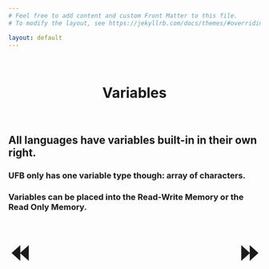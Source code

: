 ```yaml
---
# Feel free to add content and custom Front Matter to this file.
# To modify the layout, see https://jekyllrb.com/docs/themes/#overriding-theme-defaults

layout: default
---
```


<style>
	a {
    text-decoration: none;
		font-weight: bold;
	}
	.center_text {
		text-align: center;
	}
	.arrows {
		font-size: 50px;
	}
	.command {
		color: red;
	}
	.string {
		color: yellow;
	}
	.index {
		color: orange;
	}
	.comment {
		color: grey;
	}
</style>

<br>

<h1 class="center_text"><a href="variables.html">Variables</a></h1>

<br>

<h2>All languages have variables built-in in their own right.</h2>

<h3>UFB only has one variable type though: array of characters.</h3>
<h3>Variables can be placed into the Read-Write Memory or the Read Only Memory.</h3>

<br>

<a href="literacy.html" class="arrows" style="float: left;">⏪️</a>
<a href="variables.html" class="arrows" style="float: right;">⏩</a>
